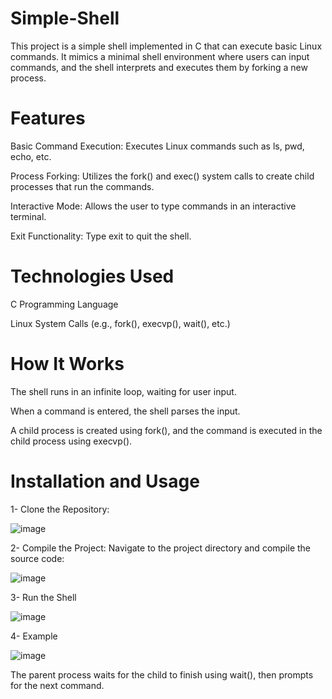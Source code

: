 # Simple-Shell

This project is a simple shell implemented in C that can execute basic Linux commands. It mimics a minimal shell environment where users can input commands, and the shell interprets and executes them by forking a new process.

# Features

Basic Command Execution: Executes Linux commands such as ls, pwd, echo, etc.

Process Forking: Utilizes the fork() and exec() system calls to create child processes that run the commands.

Interactive Mode: Allows the user to type commands in an interactive terminal.

Exit Functionality: Type exit to quit the shell.

# Technologies Used

C Programming Language

Linux System Calls (e.g., fork(), execvp(), wait(), etc.)

# How It Works

The shell runs in an infinite loop, waiting for user input.

When a command is entered, the shell parses the input.

A child process is created using fork(), and the command is executed in the child process using execvp().

# Installation and Usage
1- Clone the Repository:

![image](https://github.com/user-attachments/assets/dbad6c53-2b6a-4ace-a323-5b88db614d47)

2- Compile the Project: Navigate to the project directory and compile the source code:

![image](https://github.com/user-attachments/assets/f4d4e6f0-fee1-475d-953d-e151d79d6ad1)

3- Run the Shell

![image](https://github.com/user-attachments/assets/ad36c196-fe2c-4a0a-a512-d6c853efd441)

4- Example

![image](https://github.com/user-attachments/assets/88c02ff4-cf13-41f0-b970-e8d5b9fa3446)



The parent process waits for the child to finish using wait(), then prompts for the next command.
